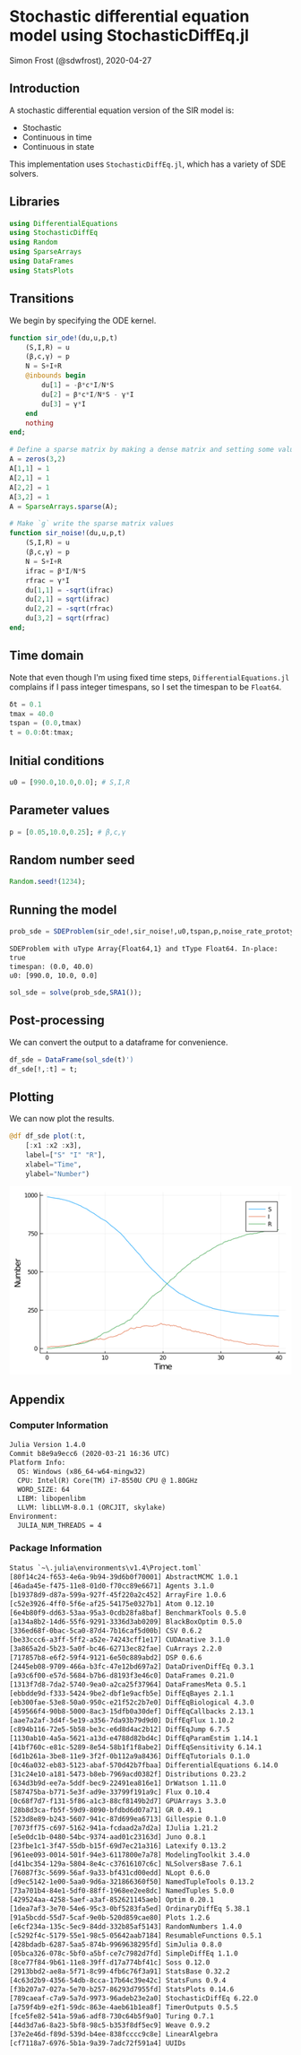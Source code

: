 # Stochastic differential equation model using StochasticDiffEq.jl
Simon Frost (@sdwfrost), 2020-04-27

## Introduction

A stochastic differential equation version of the SIR model is:

- Stochastic
- Continuous in time
- Continuous in state

This implementation uses `StochasticDiffEq.jl`, which has a variety of SDE solvers.

## Libraries

````julia
using DifferentialEquations
using StochasticDiffEq
using Random
using SparseArrays
using DataFrames
using StatsPlots
````





## Transitions

We begin by specifying the ODE kernel.

````julia
function sir_ode!(du,u,p,t)
    (S,I,R) = u
    (β,c,γ) = p
    N = S+I+R
    @inbounds begin
        du[1] = -β*c*I/N*S
        du[2] = β*c*I/N*S - γ*I
        du[3] = γ*I
    end
    nothing
end;
````



````julia
# Define a sparse matrix by making a dense matrix and setting some values as not zero
A = zeros(3,2)
A[1,1] = 1
A[2,1] = 1
A[2,2] = 1
A[3,2] = 1
A = SparseArrays.sparse(A);
````



````julia
# Make `g` write the sparse matrix values
function sir_noise!(du,u,p,t)
    (S,I,R) = u
    (β,c,γ) = p
    N = S+I+R
    ifrac = β*I/N*S
    rfrac = γ*I
    du[1,1] = -sqrt(ifrac)
    du[2,1] = sqrt(ifrac)
    du[2,2] = -sqrt(rfrac)
    du[3,2] = sqrt(rfrac)
end;
````





## Time domain

Note that even though I'm using fixed time steps, `DifferentialEquations.jl` complains if I pass integer timespans, so I set the timespan to be `Float64`.

````julia
δt = 0.1
tmax = 40.0
tspan = (0.0,tmax)
t = 0.0:δt:tmax;
````





## Initial conditions

````julia
u0 = [990.0,10.0,0.0]; # S,I,R
````





## Parameter values

````julia
p = [0.05,10.0,0.25]; # β,c,γ
````





## Random number seed

````julia
Random.seed!(1234);
````





## Running the model

````julia
prob_sde = SDEProblem(sir_ode!,sir_noise!,u0,tspan,p,noise_rate_prototype=A)
````


````
SDEProblem with uType Array{Float64,1} and tType Float64. In-place: true
timespan: (0.0, 40.0)
u0: [990.0, 10.0, 0.0]
````



````julia
sol_sde = solve(prob_sde,SRA1());
````





## Post-processing

We can convert the output to a dataframe for convenience.

````julia
df_sde = DataFrame(sol_sde(t)')
df_sde[!,:t] = t;
````





## Plotting

We can now plot the results.

````julia
@df df_sde plot(:t,
    [:x1 :x2 :x3],
    label=["S" "I" "R"],
    xlabel="Time",
    ylabel="Number")
````


![](figures/sde_stochasticdiffeq_12_1.png)


## Appendix
### Computer Information
```
Julia Version 1.4.0
Commit b8e9a9ecc6 (2020-03-21 16:36 UTC)
Platform Info:
  OS: Windows (x86_64-w64-mingw32)
  CPU: Intel(R) Core(TM) i7-8550U CPU @ 1.80GHz
  WORD_SIZE: 64
  LIBM: libopenlibm
  LLVM: libLLVM-8.0.1 (ORCJIT, skylake)
Environment:
  JULIA_NUM_THREADS = 4

```

### Package Information

```
Status `~\.julia\environments\v1.4\Project.toml`
[80f14c24-f653-4e6a-9b94-39d6b0f70001] AbstractMCMC 1.0.1
[46ada45e-f475-11e8-01d0-f70cc89e6671] Agents 3.1.0
[b19378d9-d87a-599a-927f-45f220a2c452] ArrayFire 1.0.6
[c52e3926-4ff0-5f6e-af25-54175e0327b1] Atom 0.12.10
[6e4b80f9-dd63-53aa-95a3-0cdb28fa8baf] BenchmarkTools 0.5.0
[a134a8b2-14d6-55f6-9291-3336d3ab0209] BlackBoxOptim 0.5.0
[336ed68f-0bac-5ca0-87d4-7b16caf5d00b] CSV 0.6.2
[be33ccc6-a3ff-5ff2-a52e-74243cff1e17] CUDAnative 3.1.0
[3a865a2d-5b23-5a0f-bc46-62713ec82fae] CuArrays 2.2.0
[717857b8-e6f2-59f4-9121-6e50c889abd2] DSP 0.6.6
[2445eb08-9709-466a-b3fc-47e12bd697a2] DataDrivenDiffEq 0.3.1
[a93c6f00-e57d-5684-b7b6-d8193f3e46c0] DataFrames 0.21.0
[1313f7d8-7da2-5740-9ea0-a2ca25f37964] DataFramesMeta 0.5.1
[ebbdde9d-f333-5424-9be2-dbf1e9acfb5e] DiffEqBayes 2.1.1
[eb300fae-53e8-50a0-950c-e21f52c2b7e0] DiffEqBiological 4.3.0
[459566f4-90b8-5000-8ac3-15dfb0a30def] DiffEqCallbacks 2.13.1
[aae7a2af-3d4f-5e19-a356-7da93b79d9d0] DiffEqFlux 1.10.2
[c894b116-72e5-5b58-be3c-e6d8d4ac2b12] DiffEqJump 6.7.5
[1130ab10-4a5a-5621-a13d-e4788d82bd4c] DiffEqParamEstim 1.14.1
[41bf760c-e81c-5289-8e54-58b1f1f8abe2] DiffEqSensitivity 6.14.1
[6d1b261a-3be8-11e9-3f2f-0b112a9a8436] DiffEqTutorials 0.1.0
[0c46a032-eb83-5123-abaf-570d42b7fbaa] DifferentialEquations 6.14.0
[31c24e10-a181-5473-b8eb-7969acd0382f] Distributions 0.23.2
[634d3b9d-ee7a-5ddf-bec9-22491ea816e1] DrWatson 1.11.0
[587475ba-b771-5e3f-ad9e-33799f191a9c] Flux 0.10.4
[0c68f7d7-f131-5f86-a1c3-88cf8149b2d7] GPUArrays 3.3.0
[28b8d3ca-fb5f-59d9-8090-bfdbd6d07a71] GR 0.49.1
[523d8e89-b243-5607-941c-87d699ea6713] Gillespie 0.1.0
[7073ff75-c697-5162-941a-fcdaad2a7d2a] IJulia 1.21.2
[e5e0dc1b-0480-54bc-9374-aad01c23163d] Juno 0.8.1
[23fbe1c1-3f47-55db-b15f-69d7ec21a316] Latexify 0.13.2
[961ee093-0014-501f-94e3-6117800e7a78] ModelingToolkit 3.4.0
[d41bc354-129a-5804-8e4c-c37616107c6c] NLSolversBase 7.6.1
[76087f3c-5699-56af-9a33-bf431cd00edd] NLopt 0.6.0
[d9ec5142-1e00-5aa0-9d6a-321866360f50] NamedTupleTools 0.13.2
[73a701b4-84e1-5df0-88ff-1968ee2ee8dc] NamedTuples 5.0.0
[429524aa-4258-5aef-a3af-852621145aeb] Optim 0.20.1
[1dea7af3-3e70-54e6-95c3-0bf5283fa5ed] OrdinaryDiffEq 5.38.1
[91a5bcdd-55d7-5caf-9e0b-520d859cae80] Plots 1.2.6
[e6cf234a-135c-5ec9-84dd-332b85af5143] RandomNumbers 1.4.0
[c5292f4c-5179-55e1-98c5-05642aab7184] ResumableFunctions 0.5.1
[428bdadb-6287-5aa5-874b-9969638295fd] SimJulia 0.8.0
[05bca326-078c-5bf0-a5bf-ce7c7982d7fd] SimpleDiffEq 1.1.0
[8ce77f84-9b61-11e8-39ff-d17a774bf41c] Soss 0.12.0
[2913bbd2-ae8a-5f71-8c99-4fb6c76f3a91] StatsBase 0.32.2
[4c63d2b9-4356-54db-8cca-17b64c39e42c] StatsFuns 0.9.4
[f3b207a7-027a-5e70-b257-86293d7955fd] StatsPlots 0.14.6
[789caeaf-c7a9-5a7d-9973-96adeb23e2a0] StochasticDiffEq 6.22.0
[a759f4b9-e2f1-59dc-863e-4aeb61b1ea8f] TimerOutputs 0.5.5
[fce5fe82-541a-59a6-adf8-730c64b5f9a0] Turing 0.7.1
[44d3d7a6-8a23-5bf8-98c5-b353f8df5ec9] Weave 0.9.2
[37e2e46d-f89d-539d-b4ee-838fcccc9c8e] LinearAlgebra
[cf7118a7-6976-5b1a-9a39-7adc72f591a4] UUIDs
```
